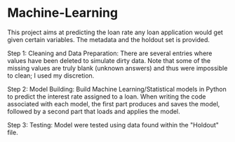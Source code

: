 # Machine-Learning
This project aims at predicting the loan rate any loan application would get given certain variables. The metadata and the holdout set is provided. 

Step 1:
Cleaning and Data Preparation: There are several entries where values have been deleted to simulate dirty data. 
Note that some of the missing values are truly blank (unknown answers) and thus were impossible to clean; I used my discretion.

Step 2:
Model Building: Build Machine Learning/Statistical models in Python to predict the interest rate assigned to a loan.
When writing the code associated with each model, the first part produces and saves the model, 
followed by a second part that loads and applies the model.

Step 3:
Testing: Model were tested using data found within the "Holdout" file. 
